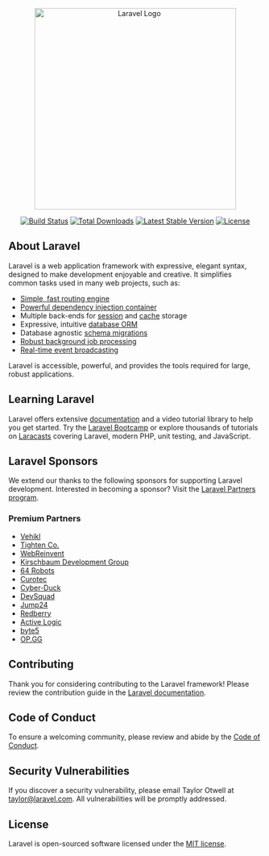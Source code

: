 <p align="center">
  <a href="https://laravel.com" target="_blank">
    <img src="https://raw.githubusercontent.com/laravel/art/master/logo-lockup/5%20SVG/2%20CMYK/1%20Full%20Color/laravel-logolockup-cmyk-red.svg" width="400" alt="Laravel Logo">
  </a>
</p>

<p align="center">
  <a href="https://github.com/laravel/framework/actions"><img src="https://github.com/laravel/framework/workflows/tests/badge.svg" alt="Build Status"></a>
  <a href="https://packagist.org/packages/laravel/framework"><img src="https://img.shields.io/packagist/dt/laravel/framework" alt="Total Downloads"></a>
  <a href="https://packagist.org/packages/laravel/framework"><img src="https://img.shields.io/packagist/v/laravel/framework" alt="Latest Stable Version"></a>
  <a href="https://packagist.org/packages/laravel/framework"><img src="https://img.shields.io/packagist/l/laravel/framework" alt="License"></a>
</p>

## About Laravel

Laravel is a web application framework with expressive, elegant syntax, designed to make development enjoyable and creative. It simplifies common tasks used in many web projects, such as:

- [Simple, fast routing engine](https://laravel.com/docs/routing)
- [Powerful dependency injection container](https://laravel.com/docs/container)
- Multiple back-ends for [session](https://laravel.com/docs/session) and [cache](https://laravel.com/docs/cache) storage
- Expressive, intuitive [database ORM](https://laravel.com/docs/eloquent)
- Database agnostic [schema migrations](https://laravel.com/docs/migrations)
- [Robust background job processing](https://laravel.com/docs/queues)
- [Real-time event broadcasting](https://laravel.com/docs/broadcasting)

Laravel is accessible, powerful, and provides the tools required for large, robust applications.

## Learning Laravel

Laravel offers extensive [documentation](https://laravel.com/docs) and a video tutorial library to help you get started. Try the [Laravel Bootcamp](https://bootcamp.laravel.com) or explore thousands of tutorials on [Laracasts](https://laracasts.com) covering Laravel, modern PHP, unit testing, and JavaScript.

## Laravel Sponsors

We extend our thanks to the following sponsors for supporting Laravel development. Interested in becoming a sponsor? Visit the [Laravel Partners program](https://partners.laravel.com).

### Premium Partners

- [Vehikl](https://vehikl.com/)
- [Tighten Co.](https://tighten.co)
- [WebReinvent](https://webreinvent.com/)
- [Kirschbaum Development Group](https://kirschbaumdevelopment.com)
- [64 Robots](https://64robots.com)
- [Curotec](https://www.curotec.com/services/technologies/laravel/)
- [Cyber-Duck](https://cyber-duck.co.uk)
- [DevSquad](https://devsquad.com/hire-laravel-developers)
- [Jump24](https://jump24.co.uk)
- [Redberry](https://redberry.international/laravel/)
- [Active Logic](https://activelogic.com)
- [byte5](https://byte5.de)
- [OP.GG](https://op.gg)

## Contributing

Thank you for considering contributing to the Laravel framework! Please review the contribution guide in the [Laravel documentation](https://laravel.com/docs/contributions).

## Code of Conduct

To ensure a welcoming community, please review and abide by the [Code of Conduct](https://laravel.com/docs/contributions#code-of-conduct).

## Security Vulnerabilities

If you discover a security vulnerability, please email Taylor Otwell at [taylor@laravel.com](mailto:taylor@laravel.com). All vulnerabilities will be promptly addressed.

## License

Laravel is open-sourced software licensed under the [MIT license](https://opensource.org/licenses/MIT).